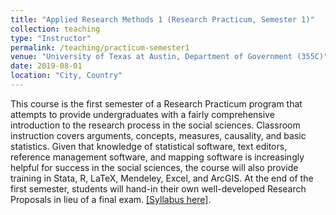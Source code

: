 ```yaml
---
title: "Applied Research Methods 1 (Research Practicum, Semester 1)"
collection: teaching
type: "Instructor"
permalink: /teaching/practicum-semester1
venue: "University of Texas at Austin, Department of Government (355C)"
date: 2019-08-01
location: "City, Country"
---
```


This course is the first semester of a Research Practicum program that attempts to provide undergraduates with a fairly comprehensive introduction to the research process in the social sciences. Classroom instruction covers arguments, concepts, measures, causality,
and basic statistics. Given that knowledge of statistical software, text editors, reference management software, and mapping software is increasingly helpful for success in the social sciences, the course will also provide training in Stata, R, LaTeX, Mendeley, Excel, and
ArcGIS. At the end of the first semester, students will hand-in their own well-developed Research Proposals in lieu of a final exam. [[Syllabus here]](/files/Denly_Syllabus_Practicum_Sem1.pdf).
